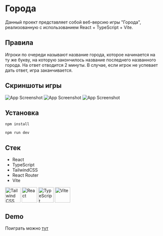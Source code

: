 # Города

Данный проект представляет собой веб-версию игры "Города", реализованную с использованием React + TypeScript + Vite.

## Правила

Игроки по очереди называют название города, которое начинается на ту же букву, на которую закончилось название последнего названного города. На ответ отводится 2 минуты. В случае, если игрок не успевает дать ответ, игра заканчивается.

## Скриншоты игры

![App Screenshot](https://github.com/den-asmos/cities-game/assets/103278084/c2301ec0-099a-4500-94f0-fc543d732341)
![App Screenshot](https://github.com/den-asmos/cities-game/assets/103278084/6c4a0667-28c3-47f3-8657-9213858696e9)
![App Screenshot](https://github.com/den-asmos/cities-game/assets/103278084/84061d4f-54bc-433e-b06c-40dca9f2a8a7)

## Установка

```
npm install
```

```
npm run dev
```

## Стек

- React
- TypeScript
- TailwindCSS
- React Router
- Vite

<div >
	<img width="50" src="https://user-images.githubusercontent.com/25181517/202896760-337261ed-ee92-4979-84c4-d4b829c7355d.png" alt="Tailwind CSS" title="Tailwind CSS"/>
	<img width="50" src="https://user-images.githubusercontent.com/25181517/183897015-94a058a6-b86e-4e42-a37f-bf92061753e5.png" alt="React" title="React"/>
	<img width="50" src="https://user-images.githubusercontent.com/25181517/183890598-19a0ac2d-e88a-4005-a8df-1ee36782fde1.png" alt="TypeScript" title="TypeScript"/>
	<img width="50" src="https://github-production-user-asset-6210df.s3.amazonaws.com/62091613/261395532-b40892ef-efb8-4b0e-a6b5-d1cfc2f3fc35.png" alt="Vite" title="Vite"/>
</div>

## Demo

Поиграть можно <a href="https://cities-game.onrender.com">тут</a>
